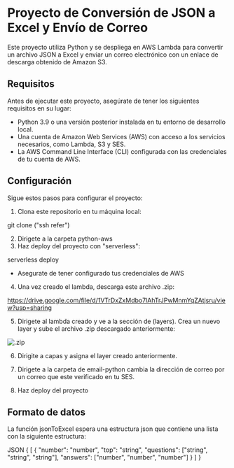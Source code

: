 # Proyecto de Conversión de JSON a Excel y Envío de Correo

Este proyecto utiliza Python y se despliega en AWS Lambda para convertir un archivo JSON a Excel y enviar un correo electrónico con un enlace de descarga obtenido de Amazon S3.

## Requisitos

Antes de ejecutar este proyecto, asegúrate de tener los siguientes requisitos en su lugar:

- Python 3.9 o una versión posterior instalada en tu entorno de desarrollo local.
- Una cuenta de Amazon Web Services (AWS) con acceso a los servicios necesarios, como Lambda, S3 y SES.
- La AWS Command Line Interface (CLI) configurada con las credenciales de tu cuenta de AWS.

## Configuración

Sigue estos pasos para configurar el proyecto:

1. Clona este repositorio en tu máquina local:

git clone ("ssh refer")

2. Dirigete a la carpeta python-aws
3. Haz deploy del proyecto con "serverless":

serverless deploy

* Asegurate de tener configurado tus credenciales de AWS

4. Una vez creado el lambda, descarga este archivo .zip:

https://drive.google.com/file/d/1VTrDxZxMdbo7lAhTrJPwMnmYqZAtjsru/view?usp=sharing

5. Dirigete al lambda creado y ve a la sección de (layers). Crea un nuevo layer y sube el archivo .zip descargado anteriormente:

![.zip](https://github.com/Arquitectura-de-Software-01-2023/jsonToExcel/assets/116527334/67d51268-19ee-400d-bbf2-1c2847878106)

6. Dirigite a capas y asigna el layer creado anteriormente.

7. Dirigete a la carpeta de email-python cambia la dirección de correo por un correo que este verificado en tu SES.
8. Haz deploy del proyecto

## Formato de datos

La función jsonToExcel espera una estructura json que contiene una lista con la siguiente estructura:

JSON
{
  [
    {
      "number": "number",
      "top": "string",
      "questions": ["string", "string", "string"],
      "answers": ["number", "number", "number"]
    }
  ]
}



